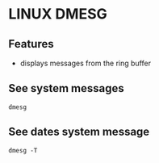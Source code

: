 # LINUX DMESG

## Features
- displays messages from the ring buffer

## See system messages
`dmesg`

## See dates system message
`dmesg -T`
